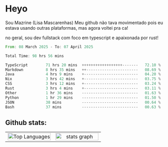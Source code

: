 # Heyo

Sou Mazrine (Lisa Mascarenhas)
Meu github não tava movimentado pois eu estava usando outras plataformas, mas agora voltei pra ca!

no geral, sou dev fullstack com foco em typescript e apaixonada por rust!
<!--START_SECTION:waka-->

```rust
From: 08 March 2025 - To: 07 April 2025

Total Time: 98 hrs 56 mins

TypeScript        71 hrs 20 mins  ++++++++++++++++++-------   72.10 %
Markdown          8 hrs 35 mins   ++-----------------------   08.69 %
Java              4 hrs 9 mins    +------------------------   04.20 %
Nix               3 hrs 42 mins   +------------------------   03.75 %
CSS               3 hrs 12 mins   +------------------------   03.24 %
Rust              3 hrs 4 mins    +------------------------   03.11 %
Other             1 hr 36 mins    -------------------------   01.63 %
Python            1 hr 29 mins    -------------------------   01.50 %
JSON              38 mins         -------------------------   00.64 %
Bash              37 mins         -------------------------   00.63 %
```

<!--END_SECTION:waka-->

<!--
**Mazrine/Mazrine** is a ✨ _special_ ✨ repository because its `README.md` (this file) appears on your GitHub profile.

Here are some ideas to get you started:

- 🔭 I’m currently working on ...
- 🌱 I’m currently learning ...
- 👯 I’m looking to collaborate on ...
- 🤔 I’m looking for help with ...
- 💬 Ask me about ...
- 📫 How to reach me: ...
- 😄 Pronouns: ...
- ⚡ Fun fact: ...
-->


## Github stats:

<div align="center">
  <table width="100%">
    <tr>
      <td align="center" width="50%">
        <img src="https://github-readme-stats.vercel.app/api/top-langs/?username=mazrine&theme=tokyonight&layout=donut&langs_count=10&locale=pt-br" width="100%" alt="Top Languages" />
      </td>
      <td align="center" width="50%">
        <img src="https://github-readme-stats-yxqy.vercel.app/api?username=mazrine&hide_title=false&hide_rank=false&show_icons=true&count_private=true&disable_animations=false&theme=midnight-purple&locale=en&hide_border=true&order=1" width="100%" alt="stats graph" />
      </td>
    </tr>
  </table>
</div>
